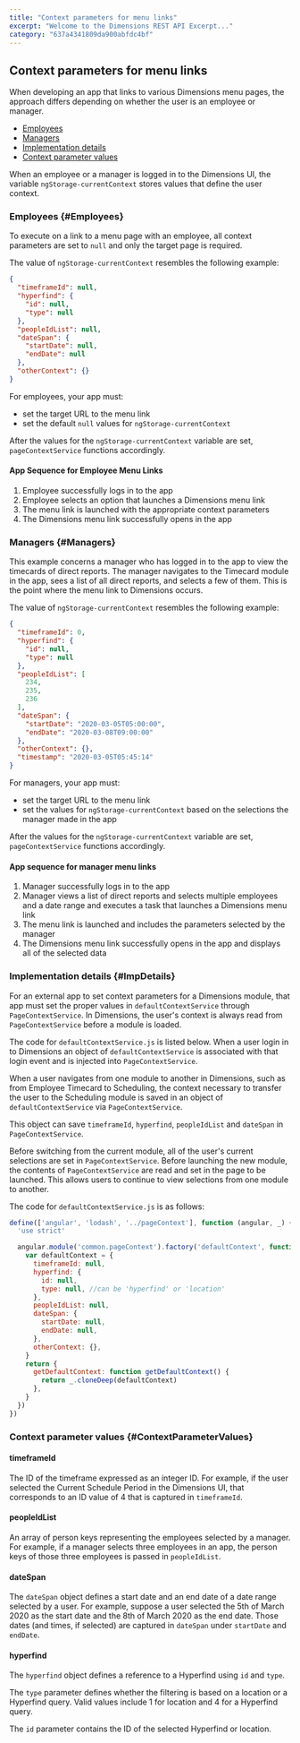 ```yaml
---
title: "Context parameters for menu links"
excerpt: "Welcome to the Dimensions REST API Excerpt..."
category: "637a4341809da900abfdc4bf"
---
```


## Context parameters for menu links

When developing an app that links to various Dimensions menu pages, the approach differs depending on whether the user is an employee or manager.

* [Employees](#Employees)
* [Managers](#Managers)
* [Implementation details](#ImpDetails)
* [Context parameter values](#ContextParameterValues)

When an employee or a manager is logged in to the Dimensions UI, the variable `ngStorage-currentContext` stores values that define the user context.

### Employees {#Employees}

To execute on a link to a menu page with an employee, all context parameters are set to `null` and only the target page is required. 

The value of `ngStorage-currentContext` resembles the following example:

``` json
{
  "timeframeId": null,
  "hyperfind": {
    "id": null,
    "type": null
  },
  "peopleIdList": null,
  "dateSpan": {
    "startDate": null,
    "endDate": null
  },
  "otherContext": {}
}
```

For employees, your app must:

* set the target URL to the menu link
* set the default `null` values for `ngStorage-currentContext`

After the values for the `ngStorage-currentContext` variable are set, `pageContextService` functions accordingly.

#### App Sequence for Employee Menu Links

1. Employee successfully logs in to the app
2. Employee selects an option that launches a Dimensions menu link
3. The menu link is launched with the appropriate context parameters
4. The Dimensions menu link successfully opens in the app

### Managers {#Managers}

This example concerns a manager who has logged in to the app to view the timecards of direct reports. The manager navigates to the Timecard module in the app, sees a list of all direct reports, and selects a few of them. This is the point where the menu link to Dimensions occurs.

The value of `ngStorage-currentContext` resembles the following example:

``` json
{
  "timeframeId": 0,
  "hyperfind": {
    "id": null,
    "type": null
  },
  "peopleIdList": [
    234,
    235,
    236
  ],
  "dateSpan": {
    "startDate": "2020-03-05T05:00:00",
    "endDate": "2020-03-08T09:00:00"
  },
  "otherContext": {},
  "timestamp": "2020-03-05T05:45:14"
}
```

For managers, your app must:

* set the target URL to the menu link
* set the values for `ngStorage-currentContext` based on the selections the manager made in the app

After the values for the `ngStorage-currentContext` variable are set, `pageContextService` functions accordingly.

#### App sequence for manager menu links

1. Manager successfully logs in to the app
2. Manager views a list of direct reports and selects multiple employees and a date range and executes a task that launches a Dimensions menu link
3. The menu link is launched and includes the parameters selected by the manager
4. The Dimensions menu link successfully opens in the app and displays all of the selected data

### Implementation details {#ImpDetails}

For an external app to set context parameters for a Dimensions module, that app must set the proper values in `defaultContextService` through `PageContextService`. In Dimensions, the user's context is always read from `PageContextService` before a module is loaded.

The code for `defaultContextService.js` is listed below. When a user login in to Dimensions an object of `defaultContextService` is associated with that login event and is injected into `PageContextService`. 

When a user navigates from one module to another in Dimensions, such as from Employee Timecard to Scheduling, the context necessary to transfer the user to the Scheduling module is saved in an object of `defaultContextService` via `PageContextService`.

This object can save `timeframeId`, `hyperfind`, `peopleIdList` and `dateSpan` in `PageContextService`.

Before switching from the current module, all of the user's current selections are set in `PageContextService`. Before launching the new module, the contents of `PageContextService` are read and set in the page to be launched. This allows users to continue to view selections from one module to another.

The code for `defaultContextService.js` is as follows:

``` js
define(['angular', 'lodash', '../pageContext'], function (angular, _) {
  'use strict'

  angular.module('common.pageContext').factory('defaultContext', function () {
    var defaultContext = {
      timeframeId: null,
      hyperfind: {
        id: null,
        type: null, //can be 'hyperfind' or 'location'
      },
      peopleIdList: null,
      dateSpan: {
        startDate: null,
        endDate: null,
      },
      otherContext: {},
    }
    return {
      getDefaultContext: function getDefaultContext() {
        return _.cloneDeep(defaultContext)
      },
    }
  })
})
```

### Context parameter values {#ContextParameterValues}

#### timeframeId

The ID of the timeframe expressed as an integer ID. For example, if the user selected the Current Schedule Period in the Dimensions UI, that corresponds to an ID value of 4 that is captured in `timeframeId`.

#### peopleIdList

An array of person keys representing the employees selected by a manager. For example, if a manager selects three employees in an app, the person keys of those three employees is passed in `peopleIdList`.

#### dateSpan

The `dateSpan` object defines a start date and an end date of a date range selected by a user. For example, suppose a user selected the 5th of March 2020 as the start date and the 8th of March 2020 as the end date. Those dates (and times, if selected) are captured in `dateSpan` under `startDate` and `endDate`.

#### hyperfind

The `hyperfind` object defines a reference to a Hyperfind using `id` and `type`. 

The `type` parameter defines whether the filtering is based on a location or a Hyperfind query. Valid values include 1 for location and 4 for a Hyperfind query.

The `id` parameter contains the ID of the selected Hyperfind or location.